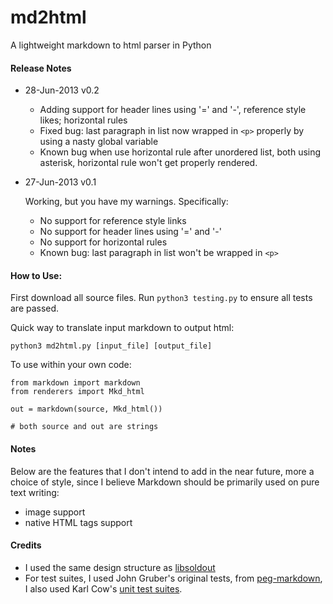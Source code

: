 md2html
=====

A lightweight markdown to html parser in Python

#### Release Notes

* 28-Jun-2013    v0.2

     * Adding support for header lines using '=' and '-', reference style likes; horizontal rules
     * Fixed bug: last paragraph in list now wrapped in `<p>` properly by using a nasty global variable
     * Known bug when use horizontal rule after unordered list, both using asterisk, horizontal rule won't get properly rendered.

* 27-Jun-2013    v0.1
     
     Working, but you have my warnings. Specifically:

     * No support for reference style links
     * No support for header lines using '=' and '-'
     * No support for horizontal rules
     * Known bug: last paragraph in list won't be wrapped in `<p>`

#### How to Use:

First download all source files. Run `python3 testing.py` to ensure all tests are passed.

Quick way to translate input markdown to output html:

    python3 md2html.py [input_file] [output_file]

To use within your own code:

    from markdown import markdown
    from renderers import Mkd_html

    out = markdown(source, Mkd_html())

    # both source and out are strings

#### Notes

Below are the features that I don't intend to add in the near future, more a choice of style, since I believe Markdown should be primarily used on pure text writing:

* image support
* native HTML tags support

#### Credits

* I used the same design structure as [libsoldout](http://fossil.instinctive.eu/libsoldout/home)
* For test suites, I used John Gruber's original tests, from [peg-markdown][peg], I also used Karl Cow's [unit test suites][karlcow].

[peg]: https://github.com/jgm/peg-markdown/tree/master/MarkdownTest_1.0.3
[karlcow]: https://github.com/karlcow/markdown-testsuite
